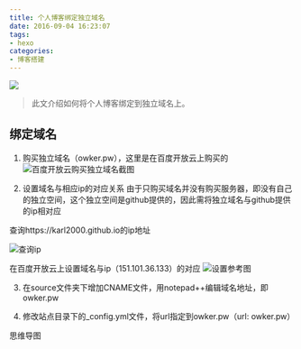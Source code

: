 ```yaml
---
title: 个人博客绑定独立域名
date: 2016-09-04 16:23:07
tags:
- hexo
categories:
- 博客搭建
---
```



![](http://ww1.sinaimg.cn/large/a8fc9690gw1f7hn1aitemj21hc0zkgv3.jpg)

>此文介绍如何将个人博客绑定到独立域名上。

<!-- more -->

## 绑定域名
1. 购买独立域名（owker.pw），这里是在百度开放云上购买的
![](http://ww3.sinaimg.cn/large/a8fc9690gw1f7f7qm6bclj20ik0ch0u2.jpg "百度开放云购买独立域名截图")

2. 设置域名与相应ip的对应关系
由于只购买域名并没有购买服务器，即没有自己的独立空间，这个独立空间是github提供的，因此需将独立域名与github提供的ip相对应

查询https://karl2000.github.io的ip地址

![](http://ww2.sinaimg.cn/large/a8fc9690gw1f7f8hgettxj20o40ecn0e.jpg "查询ip")

在百度开放云上设置域名与ip（151.101.36.133）的对应
![](http://ww3.sinaimg.cn/mw690/a8fc9690gw1f7f8kyd5idj20r90f776l.jpg "设置参考图")

3. 在source文件夹下增加CNAME文件，用notepad++编辑域名地址，即owker.pw

4. 修改站点目录下的_config.yml文件，将url指定到owker.pw（url: owker.pw）

思维导图
